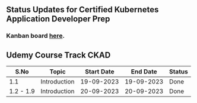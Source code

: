 ## Status Updates for Certified Kubernetes Application Developer Prep

### Kanban board [here](https://projects.zenkit.com/c/JKWEZ7WHYR/devskillbuilders?v=VTqsHRUvzK).

## Udemy Course Track CKAD
  |S.No|Topic|Start Date| End Date|Status|
  |---|---|---|---|---|
  | 1.1 | Introduction | 19-09-2023 | 19-09-2023 | Done|
  | 1.2 - 1.9  | Introduction | 20-09-2023 | 20-09-2023 | Done
  

